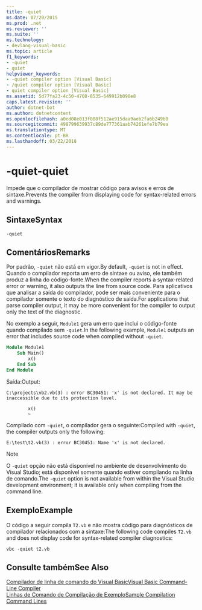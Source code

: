 ```yaml
---
title: -quiet
ms.date: 07/20/2015
ms.prod: .net
ms.reviewer: ''
ms.suite: ''
ms.technology:
- devlang-visual-basic
ms.topic: article
f1_keywords:
- -quiet
- quiet
helpviewer_keywords:
- -quiet compiler option [Visual Basic]
- /quiet compiler option [Visual Basic]
- quiet compiler option [Visual Basic]
ms.assetid: 5d77fa23-4c50-4708-8535-649912b098e8
caps.latest.revision: ''
author: dotnet-bot
ms.author: dotnetcontent
ms.openlocfilehash: a0ed08e013f088f512ae915daa9aeb2fa6b249b0
ms.sourcegitcommit: 498799639937c89de777361aab74261efe7b79ea
ms.translationtype: MT
ms.contentlocale: pt-BR
ms.lasthandoff: 03/22/2018
---
```

# <a name="-quiet"></a><span data-ttu-id="4e61c-102">-quiet</span><span class="sxs-lookup"><span data-stu-id="4e61c-102">-quiet</span></span>
<span data-ttu-id="4e61c-103">Impede que o compilador de mostrar código para avisos e erros de sintaxe.</span><span class="sxs-lookup"><span data-stu-id="4e61c-103">Prevents the compiler from displaying code for syntax-related errors and warnings.</span></span>  
  
## <a name="syntax"></a><span data-ttu-id="4e61c-104">Sintaxe</span><span class="sxs-lookup"><span data-stu-id="4e61c-104">Syntax</span></span>  
  
```  
-quiet  
```  
  
## <a name="remarks"></a><span data-ttu-id="4e61c-105">Comentários</span><span class="sxs-lookup"><span data-stu-id="4e61c-105">Remarks</span></span>  
 <span data-ttu-id="4e61c-106">Por padrão, `-quiet` não está em vigor.</span><span class="sxs-lookup"><span data-stu-id="4e61c-106">By default, `-quiet` is not in effect.</span></span> <span data-ttu-id="4e61c-107">Quando o compilador reporta um erro de sintaxe ou aviso, ele também produz a linha do código-fonte.</span><span class="sxs-lookup"><span data-stu-id="4e61c-107">When the compiler reports a syntax-related error or warning, it also outputs the line from source code.</span></span> <span data-ttu-id="4e61c-108">Para aplicativos que analisar a saída do compilador, pode ser mais conveniente para o compilador somente o texto do diagnóstico de saída.</span><span class="sxs-lookup"><span data-stu-id="4e61c-108">For applications that parse compiler output, it may be more convenient for the compiler to output only the text of the diagnostic.</span></span>  
  
 <span data-ttu-id="4e61c-109">No exemplo a seguir, `Module1` gera um erro que inclui o código-fonte quando compilado sem `-quiet`.</span><span class="sxs-lookup"><span data-stu-id="4e61c-109">In the following example, `Module1` outputs an error that includes source code when compiled without `-quiet`.</span></span>  
  
```vb  
Module Module1  
    Sub Main()  
        x()  
    End Sub  
End Module  
```  
  
 <span data-ttu-id="4e61c-110">Saída:</span><span class="sxs-lookup"><span data-stu-id="4e61c-110">Output:</span></span>  
 
```console
C:\projects\vb2.vb(3) : error BC30451: 'x' is not declared. It may be inaccessible due to its protection level.

        x()
        ~
``` 
 <span data-ttu-id="4e61c-111">Compilado com `-quiet`, o compilador gera o seguinte:</span><span class="sxs-lookup"><span data-stu-id="4e61c-111">Compiled with `-quiet`, the compiler outputs only the following:</span></span>  
  
 `E:\test\t2.vb(3) : error BC30451: Name 'x' is not declared.`  
  
> [!NOTE]
>  <span data-ttu-id="4e61c-112">O `-quiet` opção não está disponível no ambiente de desenvolvimento do Visual Studio; está disponível somente quando estiver compilando na linha de comando.</span><span class="sxs-lookup"><span data-stu-id="4e61c-112">The `-quiet` option is not available from within the Visual Studio development environment; it is available only when compiling from the command line.</span></span>  
  
## <a name="example"></a><span data-ttu-id="4e61c-113">Exemplo</span><span class="sxs-lookup"><span data-stu-id="4e61c-113">Example</span></span>  
 <span data-ttu-id="4e61c-114">O código a seguir compila `T2.vb` e não mostra código para diagnósticos de compilador relacionados com a sintaxe:</span><span class="sxs-lookup"><span data-stu-id="4e61c-114">The following code compiles `T2.vb` and does not display code for syntax-related compiler diagnostics:</span></span>  
  
```  
vbc -quiet t2.vb  
```  
  
## <a name="see-also"></a><span data-ttu-id="4e61c-115">Consulte também</span><span class="sxs-lookup"><span data-stu-id="4e61c-115">See Also</span></span>  
 [<span data-ttu-id="4e61c-116">Compilador de linha de comando do Visual Basic</span><span class="sxs-lookup"><span data-stu-id="4e61c-116">Visual Basic Command-Line Compiler</span></span>](../../../visual-basic/reference/command-line-compiler/index.md)  
 [<span data-ttu-id="4e61c-117">Linhas de Comando de Compilação de Exemplo</span><span class="sxs-lookup"><span data-stu-id="4e61c-117">Sample Compilation Command Lines</span></span>](../../../visual-basic/reference/command-line-compiler/sample-compilation-command-lines.md)
